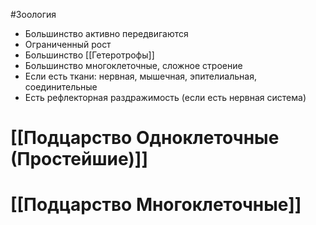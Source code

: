 #Зоология 
- Большинство активно передвигаются 
- Ограниченный рост 
- Большинство [[Гетеротрофы]] 
- Большинство многоклеточные, сложное строение 
- Если есть ткани: нервная, мышечная, эпителиальная, соединительные 
- Есть рефлекторная раздражимость (если есть нервная система)
# [[Подцарство Одноклеточные (Простейшие)]]
# [[Подцарство Многоклеточные]]
